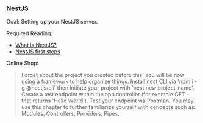 ### NestJS

Goal: Setting up your NestJS server.

Required Reading:

- [What is NestJS?](https://enlear.academy/why-you-should-use-nestjs-as-your-backend-framework-bd1ff1acce5d)
- [NestJS first steps](https://docs.nestjs.com/first-steps)
 
Online Shop:
> Forget about the project you created before this. You will be now using a framework to help organize things.
> Install nest CLI via 'npm i -g @nestjs/cli' then initiate your project with 'nest new project-name'.
> Create a test endpoint within the app controller (for example GET - that returns 'Hello World').
> Test your endpoint via Postman.
> You may use this chapter to further familiarize yourself with concepts such as: Modules, Controllers, Providers, Pipes.
